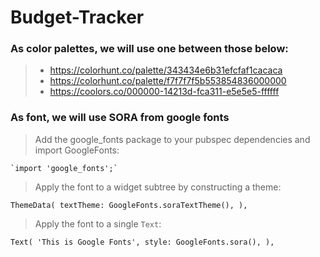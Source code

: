 # Budget-Tracker
### As color palettes, we will use one between those below:
> * https://colorhunt.co/palette/343434e6b31efcfaf1cacaca
> * https://colorhunt.co/palette/f7f7f7f5b553854836000000
> * https://coolors.co/000000-14213d-fca311-e5e5e5-ffffff


### As font, we will use SORA from google fonts
> Add the google_fonts package to your pubspec dependencies and import GoogleFonts:
> 
    `import 'google_fonts';`
>
> 
> Apply the font to a widget subtree by constructing a theme:
> 
  `ThemeData(
  textTheme: GoogleFonts.soraTextTheme(),
),`
> Apply the font to a single `Text`:

`Text(
  'This is Google Fonts',
  style: GoogleFonts.sora(),
),`

